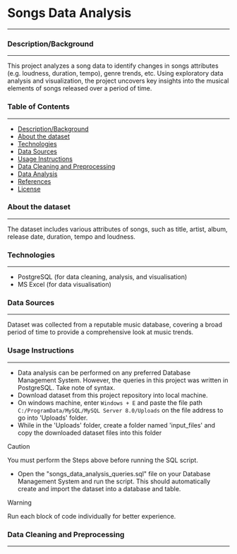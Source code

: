 # Songs Data Analysis
___

### Description/Background
___
This project analyzes a song data to identify changes in songs attributes (e.g. loudness, duration, tempo), genre trends, etc. 
Using exploratory data analysis and visualization, the project uncovers key insights into the musical elements of songs released over a period of time.


### Table of Contents
___
- [Description/Background](#description/background)
- [About the dataset](#about-the-dataset)
- [Technologies](#technologies)
- [Data Sources](#data-sources)
- [Usage Instructions](#usage-instructions)
- [Data Cleaning and Preprocessing](#data-cleaning-and-preprocessing)
- [Data Analysis](#data-analysis)
- [References](#references)
- [License](#license)

### About the dataset
___
The dataset includes various attributes of songs, such as title, artist, album, release date, duration, tempo and loudness. 

### Technologies
___
* PostgreSQL (for data cleaning, analysis, and visualisation)
* MS Excel (for data visualisation)

### Data Sources
___
Dataset was collected from a reputable music database, covering a broad period of time to provide a comprehensive look at music trends.

### Usage Instructions
___
- Data analysis can be performed on any preferred Database Management System. However, the queries in this project was written in PostgreSQL. Take note of syntax.
- Download dataset from this project repository into local machine. 
- On windows machine, enter ``` Windows + E ``` and paste the file path ```C:/ProgramData/MySQL/MySQL Server 8.0/Uploads``` on the file address to go into 'Uploads' folder.
- While in the 'Uploads' folder, create a folder named 'input_files' and copy the downloaded dataset files into this folder 
> [!CAUTION]
> You must perform the Steps above before running the SQL script.
- Open the "songs_data_analysis_queries.sql" file on your Database Management System and run the script. This should automatically create and import the dataset into a database and table.
> [!WARNING]
> Run each block of code individually for better experience.

### Data Cleaning and Preprocessing
___
